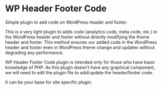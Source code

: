 # WP Header Footer Code
Simple plugin to add code on WordPress header and footer.

This is a very light plugin to adds code (analytics code, meta code, etc.) in the WordPress header and footer without directly modifying the theme header and footer.
This method ensures our added code in the WordPress header and footer even in WordPress theme change and updates without degrading any performance.

WP Header Footer Code plugin is intended only for those who have basic knowledge of PHP. As this plugin doesn't have any graphical component, we will need to edit the plugin file to add/update the header/footer code.

It can be your base for site specific plugin.
